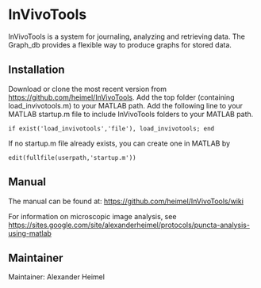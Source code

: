 # InVivoTools #

InVivoTools is a system for journaling, analyzing and retrieving data. The Graph_db provides a flexible way to produce graphs for stored data. 

## Installation ##

Download or clone the most recent version from <https://github.com/heimel/InVivoTools>. 
Add the top folder (containing load_invivotools.m) to your MATLAB path.
Add the following line to your MATLAB startup.m file to include InVivoTools folders to 
your MATLAB path. 
```
if exist('load_invivotools','file'), load_invivotools; end
```
If no startup.m file already exists, you can create one in MATLAB by
```
edit(fullfile(userpath,'startup.m'))
```

## Manual ##

The manual can be found at: <https://github.com/heimel/InVivoTools/wiki>

For information on microscopic image analysis, see <https://sites.google.com/site/alexanderheimel/protocols/puncta-analysis-using-matlab>

## Maintainer ##

Maintainer: Alexander Heimel
